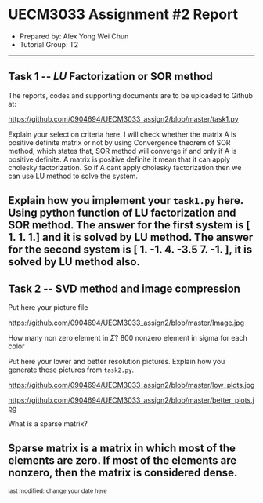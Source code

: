 UECM3033 Assignment #2 Report
========================================================

- Prepared by: Alex Yong Wei Chun
- Tutorial Group: T2

--------------------------------------------------------

## Task 1 --  $LU$ Factorization or SOR method

The reports, codes and supporting documents are to be uploaded to Github at: 

https://github.com/0904694/UECM3033_assign2/blob/master/task1.py

Explain your selection criteria here.
I will check whether the matrix A is positive definite matrix or not by using Convergence theorem of SOR method, which states that, SOR method will converge if and only if A is positive definite. A matrix is positive definite it mean that it can apply cholesky factorization. So if A cant apply cholesky factorization then we can use LU method to solve the system.

Explain how you implement your `task1.py` here.
Using python function of LU factorization and SOR method. The answer for the first system is [ 1. 1. 1.] and it is solved by LU method. The answer for the second system is [ 1. -1. 4. -3.5 7. -1. ], it is solved by LU method also.
---------------------------------------------------------

## Task 2 -- SVD method and image compression

Put here your picture file 

https://github.com/0904694/UECM3033_assign2/blob/master/Image.jpg

How many non zero element in $\Sigma$?
800 nonzero element in sigma for each color


Put here your lower and better resolution pictures. Explain how you generate
these pictures from `task2.py`.

https://github.com/0904694/UECM3033_assign2/blob/master/low_plots.jpg

https://github.com/0904694/UECM3033_assign2/blob/master/better_plots.jpg


What is a sparse matrix?

Sparse matrix is a matrix in which most of the elements are zero. If most of the elements are nonzero, then the matrix is considered dense.
-----------------------------------

<sup>last modified: change your date here</sup>

